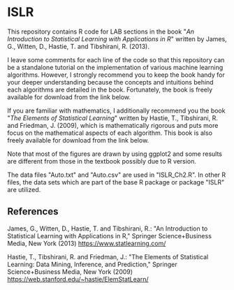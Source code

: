 # ISLR

This repository contains R code for LAB sections in the book "*An Introduction to Statistical Learning with Applications in R*" written by James, G., Witten, D., Hastie, T. and Tibshirani, R. (2013).

I leave some comments for each line of the code so that this repository can be a standalone tutorial on the implementation of various machine learning algorithms.
However, I strongly recommend you to keep the book handy for your deeper understanding because the concepts and intuitions behind each algorithms are detailed in the book.
Fortunately, the book is freely available for download from the link below.

If you are familiar with mathematics, I additionally recommend you the book "*The Elements of Statistical Learning*" written by Hastie, T., Tibshirani, R. and Friedman, J. (2009), which is mathematically rigorous and puts more focus on the mathematical aspects of each algorithm.
This book is also freely available for download from the link below.

Note that most of the figures are drawn by using ggplot2 and some results are different from those in the textbook possibly due to R version. 

The data files "Auto.txt" and "Auto.csv" are used in "ISLR_Ch2.R". 
In other R files, the data sets which are part of the base R package or package "ISLR" are utilized.

## References

James, G., Witten, D., Hastie, T. and Tibshirani, R.: "An Introduction to Statistical Learning with Applications in R," Springer Science+Business Media, New York (2013) https://www.statlearning.com/

Hastie, T., Tibshirani, R. and Friedman, J.: "The Elements of Statistical Learning: Data Mining, Inference, and Prediction," Springer Science+Business Media, New York (2009)
https://web.stanford.edu/~hastie/ElemStatLearn/
